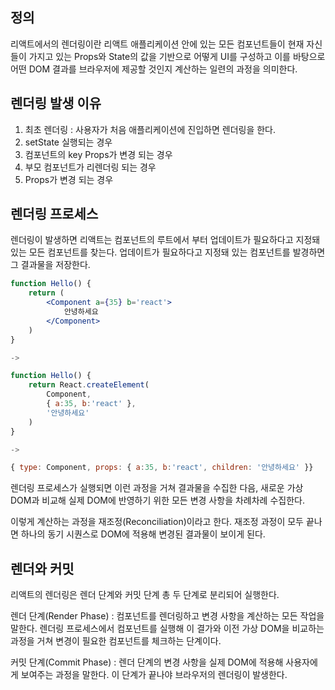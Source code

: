 
## 정의
리액트에서의 렌더링이란 리액트 애플리케이션 안에 있는 모든 컴포넌트들이 현재 자신들이 가지고 있는 Props와 State의 값을 기반으로 어떻게 UI를 구성하고 이를 바탕으로 어떤 DOM 결과를 브라우저에 제공할 것인지 계산하는 일련의 과정을 의미한다.

## 렌더링 발생 이유
1. 최초 렌더링 : 사용자가 처음 애플리케이션에 진입하면 렌더링을 한다.
2. setState 실행되는 경우
3. 컴포넌트의 key Props가 변경 되는 경우
4. 부모 컴포넌트가 리렌더링 되는 경우
5. Props가 변경 되는 경우


## 렌더링 프로세스
렌더링이 발생하면 리액트는 컴포넌트의 루트에서 부터 업데이트가 필요하다고 지정돼 있는 모든 컴포넌트를 찾는다. 업데이트가 필요하다고 지정돼 있는 컴포넌트를 발경하면 그 결과물을 저장한다.

``` jsx
function Hello() {
	return (
		<Component a={35} b='react'>
			안녕하세요
		</Component>
	)
}

->

function Hello() {
	return React.createElement(
		Component,
		{ a:35, b:'react' },
		'안녕하세요'
	)
}

->

{ type: Component, props: { a:35, b:'react', children: '안녕하세요' }}
```
렌더링 프로세스가 실행되면 이런 과정을 거쳐 결과물을 수집한 다음, 새로운 가상 DOM과 비교해 실제 DOM에 반영하기 위한 모든 변경 사항을 차례차례 수집한다.

이렇게 계산하는 과정을 재조정(Reconciliation)이라고 한다. 재조정 과정이 모두 끝나면 하나의 동기 시퀀스로 DOM에 적용해 변경된 결과물이 보이게 된다.


## 렌더와 커밋
리액트의 렌더링은 렌더 단계와 커밋 단계 총 두 단계로 분리되어 실행한다.

렌더 단계(Render Phase) : 컴포넌트를 렌더링하고 변경 사항을 계산하는 모든 작업을 말한다.
렌더링 프로세스에서 컴포넌트를 실행해 이 결가와 이전 가상 DOM을 비교하는 과정을 거쳐 변경이 필요한 컴포넌트를 체크하는 단계이다.

커밋 단계(Commit Phase) : 렌더 단계의 변경 사항을 실제 DOM에 적용해 사용자에게 보여주는 과정을 말한다.
이 단계가 끝나야 브라우저의 렌더링이 발생한다.


